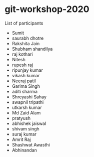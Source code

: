 # git-workshop-2020
List of participants
- Sumit
- saurabh dhotre
- Rakshita Jain
- Shubham shandilya
- raj kothari
- Nitesh
- rupesh raj
- ripunjay kumar
- vikash kumar
- Neeraj patil
- Garima Singh
- aditi sharma
- Shreyashi Sahay
- swapnil tripathi
- utkarsh kumar
- Md Zaid Alam
- pratyush
- abhishek jaiswal
- shivam singh
- suraj kumar
- Amrit Raj
- Shashwat Awasthi
- Abhinandan
